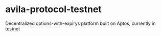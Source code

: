 # avila-protocol-testnet
Decentralized options-with-expirys platform built on Aptos, currently in testnet
